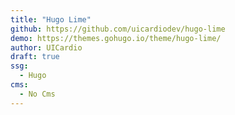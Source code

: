 ```yaml
---
title: "Hugo Lime"
github: https://github.com/uicardiodev/hugo-lime
demo: https://themes.gohugo.io/theme/hugo-lime/
author: UICardio
draft: true
ssg:
  - Hugo
cms:
  - No Cms
---
```

